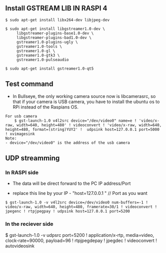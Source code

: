 ## Install GSTREAM LIB IN RASPI 4

```
$ sudo apt-get install libx264-dev libjpeg-dev

$ sudo apt-get install libgstreamer1.0-dev \
     libgstreamer-plugins-base1.0-dev \
     libgstreamer-plugins-bad1.0-dev \
     gstreamer1.0-plugins-ugly \
     gstreamer1.0-tools \
     gstreamer1.0-gl \
     gstreamer1.0-gtk3 \ 
     gstreamer1.0-pulseaudio

$ sudo apt-get install gstreamer1.0-qt5

```

## Test command


- In Bullseye, the only working camera source now is libcamerasrc, so that if your camera is USB camera, you have to install the ubuntu os to RPi instead of the Raspians OS. 
```
For usb camera
    $ gst-launch-1.0 v4l2src device="/dev/video0" name=e ! 'video/x-raw, width=640, height=480' ! videoconvert ! 'video/x-raw, width=640, height=480, format=(string)YUY2' !  udpsink host=127.0.0.1 port=5000 
! xvimagesink
Note: 
- device="/dev/video0" is the address of the usb camera 

```
## UDP streamming

### In RASPI side
- The data will be direct forward to the PC IP address/Port

- replace this line by your IP -  "host=127.0.0.1 " // Port as you want
```
$ gst-launch-1.0 -v v4l2src device=/dev/video0 num-buffers=-1 ! video/x-raw, width=640, height=480, framerate=30/1 ! videoconvert ! jpegenc ! rtpjpegpay ! udpsink host=127.0.0.1 port=5200
```
### In the reciever side 
$ gst-launch-1.0 -v udpsrc port=5200 ! application/x-rtp, media=video, clock-rate=90000, payload=96 ! rtpjpegdepay ! jpegdec ! videoconvert ! autovideosink
```

